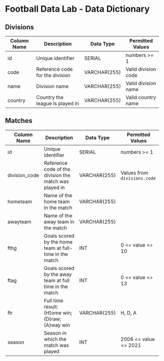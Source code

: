 # Football Data Lab - Data Dictionary 

## Divisions

| Column Name | Description                     | Data Type    | Permitted Values                  |
|-------------|---------------------------------|--------------|-----------------------------------|
| id          | Unique identifier               | SERIAL       | numbers >= 1                      |
| code        | Reference code for the division | VARCHAR(255) | Valid division code               |
| name        | Division name                   | VARCHAR(255) | Valid division name               |
| country     | Country the league is played in | VARCHAR(255) | Valid country name                |   

## Matches

| Column Name   | Description                                             | Data Type    | Permitted Values             |
|---------------|---------------------------------------------------------|--------------|------------------------------|
| id            | Unique identifier                                       | SERIAL       | numbers >= 1                 |
| division_code | Reference code of the division the match was played in  | VARCHAR(255) | Values from `divisions.code` |
| hometeam      | Name of the home team in the match                      | VARCHAR(255) |                              |
| awayteam      | Name of the away team in the match                      | VARCHAR(255) |                              |
| fthg          | Goals scored by the home team at full-time in the match | INT          | 0 <= value <= 10             |
| ftag          | Goals scored by the away team at full time in the match | INT          | 0 <= value <= 13             |
| ftr           | Full time result: (H)ome win; (D)raw; (A)way win        | VARCHAR(255) | H, D, A                      |
| season        | Season in which the match was played                    | INT          | 2006 <= value <= 2021        |

